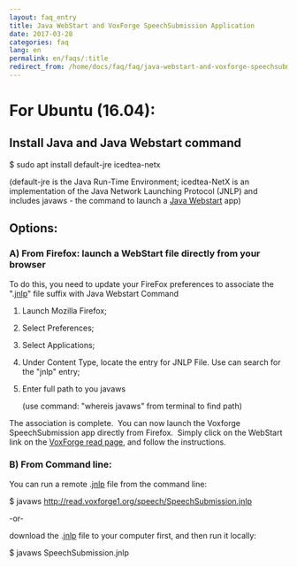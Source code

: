 ```yaml
---
layout: faq_entry
title: Java WebStart and VoxForge SpeechSubmission Application 
date: 2017-03-28
categories: faq
lang: en
permalink: en/faqs/:title
redirect_from: /home/docs/faq/faq/java-webstart-and-voxforge-speechsubmission-application
---
```


**For Ubuntu (16.04):**
=======================

**Install Java and Java Webstart command**
------------------------------------------

$ sudo apt install default-jre icedtea-netx

(default-jre is the Java Run-Time Environment; icedtea-NetX is an implementation of the Java Network Launching Protocol (JNLP) and includes javaws - the command to launch a [Java Webstart] app)

Options:
--------

### A) From Firefox: launch a WebStart file directly from your browser

To do this, you need to update your FireFox preferences to associate the ".[jnlp][Java Webstart]" file suffix with Java Webstart Command

1.    Launch Mozilla Firefox;
2.    Select Preferences;
3.    Select Applications;
4.    Under Content Type, locate the entry for JNLP File.  Use can search for the "jnlp" entry;
5.    Enter full path to you javaws

      (use command: "whereis javaws" from terminal to find path)

The association is complete.  You can now launch the Voxforge SpeechSubmission app directly from Firefox.  Simply click on the WebStart link on the [VoxForge read page], and follow the instructions.

### B) From Command line:

You can run a remote .[jnlp][Java Webstart] file from the command line:

$ javaws http://read.voxforge1.org/speech/SpeechSubmission.jnlp

-or-

download the .[jnlp][Java Webstart] file to your computer first, and then run it locally:

$ javaws SpeechSubmission.jnlp

[Java Webstart]: https://en.wikipedia.org/wiki/Java_Web_Start
[VoxForge read page]: /home/read

